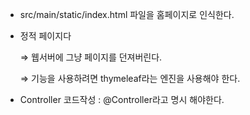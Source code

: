 - src/main/static/index.html 파일을 홈페이지로 인식한다.
- 정적 페이지다
    
    ⇒ 웹서버에 그냥 페이지를 던져버린다.
    
    ⇒ 기능을 사용하려면 thymeleaf라는 엔진을 사용해야 한다.
    

- Controller 코드작성 : @Controller라고 명시 해야한다.
